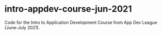# intro-appdev-course-jun-2021
Code for the Intro to Application Development Course from App Dev League (June-July 2021).
